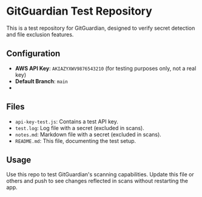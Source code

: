 # GitGuardian Test Repository

This is a test repository for GitGuardian, designed to verify secret detection and file exclusion features.

## Configuration
- **AWS API Key**: `AKIAZYXWV9876543210` (for testing purposes only, not a real key)
- **Default Branch**: `main`
- 

## Files
- `api-key-test.js`: Contains a test API key.
- `test.log`: Log file with a secret (excluded in scans).
- `notes.md`: Markdown file with a secret (excluded in scans).
- `README.md`: This file, documenting the test setup.

## Usage
Use this repo to test GitGuardian's scanning capabilities. Update this file or others and push to see changes reflected in scans without restarting the app.
